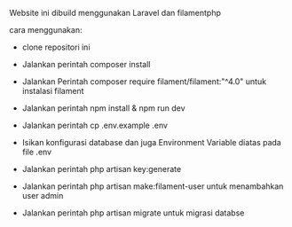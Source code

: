 Website ini dibuild menggunakan Laravel dan filamentphp

cara menggunakan:

-   clone repositori ini

-   Jalankan perintah composer install

-   Jalankan Perintah composer require filament/filament:"^4.0" untuk instalasi filament

-   Jalankan perintah npm install & npm run dev

-   Jalankan perintah cp .env.example .env

-   Isikan konfigurasi database dan juga Environment Variable diatas pada file .env

-   Jalankan perintah php artisan key:generate

-   Jalankan perintah php artisan make:filament-user untuk menambahkan user admin

-   Jalankan perintah php artisan migrate untuk migrasi databse
